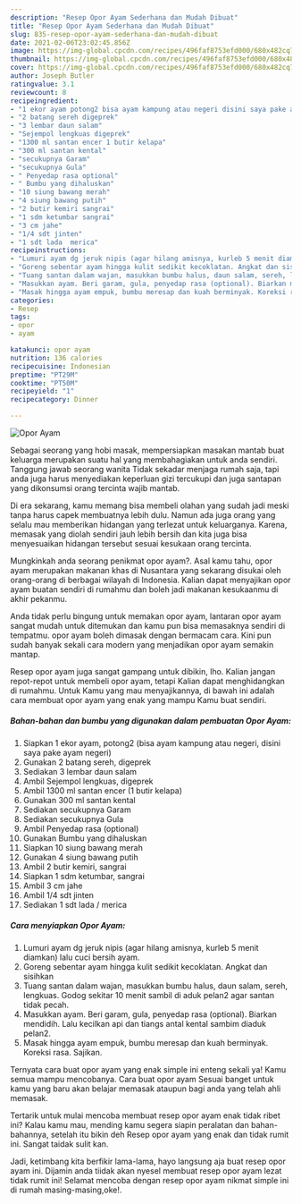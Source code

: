 ```yaml
---
description: "Resep Opor Ayam Sederhana dan Mudah Dibuat"
title: "Resep Opor Ayam Sederhana dan Mudah Dibuat"
slug: 835-resep-opor-ayam-sederhana-dan-mudah-dibuat
date: 2021-02-06T23:02:45.856Z
image: https://img-global.cpcdn.com/recipes/496faf8753efd000/680x482cq70/opor-ayam-foto-resep-utama.jpg
thumbnail: https://img-global.cpcdn.com/recipes/496faf8753efd000/680x482cq70/opor-ayam-foto-resep-utama.jpg
cover: https://img-global.cpcdn.com/recipes/496faf8753efd000/680x482cq70/opor-ayam-foto-resep-utama.jpg
author: Joseph Butler
ratingvalue: 3.1
reviewcount: 8
recipeingredient:
- "1 ekor ayam potong2 bisa ayam kampung atau negeri disini saya pake ayam negeri"
- "2 batang sereh digeprek"
- "3 lembar daun salam"
- "Sejempol lengkuas digeprek"
- "1300 ml santan encer 1 butir kelapa"
- "300 ml santan kental"
- "secukupnya Garam"
- "secukupnya Gula"
- " Penyedap rasa optional"
- " Bumbu yang dihaluskan"
- "10 siung bawang merah"
- "4 siung bawang putih"
- "2 butir kemiri sangrai"
- "1 sdm ketumbar sangrai"
- "3 cm jahe"
- "1/4 sdt jinten"
- "1 sdt lada  merica"
recipeinstructions:
- "Lumuri ayam dg jeruk nipis (agar hilang amisnya, kurleb 5 menit diamkan) lalu cuci bersih ayam."
- "Goreng sebentar ayam hingga kulit sedikit kecoklatan. Angkat dan sisihkan"
- "Tuang santan dalam wajan, masukkan bumbu halus, daun salam, sereh, lengkuas. Godog sekitar 10 menit sambil di aduk pelan2 agar santan tidak pecah."
- "Masukkan ayam. Beri garam, gula, penyedap rasa (optional). Biarkan mendidih. Lalu kecilkan api dan tiangs antal kental sambim diaduk pelan2."
- "Masak hingga ayam empuk, bumbu meresap dan kuah berminyak. Koreksi rasa. Sajikan."
categories:
- Resep
tags:
- opor
- ayam

katakunci: opor ayam 
nutrition: 136 calories
recipecuisine: Indonesian
preptime: "PT29M"
cooktime: "PT50M"
recipeyield: "1"
recipecategory: Dinner

---
```



![Opor Ayam](https://img-global.cpcdn.com/recipes/496faf8753efd000/680x482cq70/opor-ayam-foto-resep-utama.jpg)

Sebagai seorang yang hobi masak, mempersiapkan masakan mantab buat keluarga merupakan suatu hal yang membahagiakan untuk anda sendiri. Tanggung jawab seorang  wanita Tidak sekadar menjaga rumah saja, tapi anda juga harus menyediakan keperluan gizi tercukupi dan juga santapan yang dikonsumsi orang tercinta wajib mantab.

Di era  sekarang, kamu memang bisa membeli olahan yang sudah jadi meski tanpa harus capek membuatnya lebih dulu. Namun ada juga orang yang selalu mau memberikan hidangan yang terlezat untuk keluarganya. Karena, memasak yang diolah sendiri jauh lebih bersih dan kita juga bisa menyesuaikan hidangan tersebut sesuai kesukaan orang tercinta. 



Mungkinkah anda seorang penikmat opor ayam?. Asal kamu tahu, opor ayam merupakan makanan khas di Nusantara yang sekarang disukai oleh orang-orang di berbagai wilayah di Indonesia. Kalian dapat menyajikan opor ayam buatan sendiri di rumahmu dan boleh jadi makanan kesukaanmu di akhir pekanmu.

Anda tidak perlu bingung untuk memakan opor ayam, lantaran opor ayam sangat mudah untuk ditemukan dan kamu pun bisa memasaknya sendiri di tempatmu. opor ayam boleh dimasak dengan bermacam cara. Kini pun sudah banyak sekali cara modern yang menjadikan opor ayam semakin mantap.

Resep opor ayam juga sangat gampang untuk dibikin, lho. Kalian jangan repot-repot untuk membeli opor ayam, tetapi Kalian dapat menghidangkan di rumahmu. Untuk Kamu yang mau menyajikannya, di bawah ini adalah cara membuat opor ayam yang enak yang mampu Kamu buat sendiri.

<!--inarticleads1-->

##### Bahan-bahan dan bumbu yang digunakan dalam pembuatan Opor Ayam:

1. Siapkan 1 ekor ayam, potong2 (bisa ayam kampung atau negeri, disini saya pake ayam negeri)
1. Gunakan 2 batang sereh, digeprek
1. Sediakan 3 lembar daun salam
1. Ambil Sejempol lengkuas, digeprek
1. Ambil 1300 ml santan encer (1 butir kelapa)
1. Gunakan 300 ml santan kental
1. Sediakan secukupnya Garam
1. Sediakan secukupnya Gula
1. Ambil  Penyedap rasa (optional)
1. Gunakan  Bumbu yang dihaluskan
1. Siapkan 10 siung bawang merah
1. Gunakan 4 siung bawang putih
1. Ambil 2 butir kemiri, sangrai
1. Siapkan 1 sdm ketumbar, sangrai
1. Ambil 3 cm jahe
1. Ambil 1/4 sdt jinten
1. Sediakan 1 sdt lada / merica




<!--inarticleads2-->

##### Cara menyiapkan Opor Ayam:

1. Lumuri ayam dg jeruk nipis (agar hilang amisnya, kurleb 5 menit diamkan) lalu cuci bersih ayam.
1. Goreng sebentar ayam hingga kulit sedikit kecoklatan. Angkat dan sisihkan
1. Tuang santan dalam wajan, masukkan bumbu halus, daun salam, sereh, lengkuas. Godog sekitar 10 menit sambil di aduk pelan2 agar santan tidak pecah.
1. Masukkan ayam. Beri garam, gula, penyedap rasa (optional). Biarkan mendidih. Lalu kecilkan api dan tiangs antal kental sambim diaduk pelan2.
1. Masak hingga ayam empuk, bumbu meresap dan kuah berminyak. Koreksi rasa. Sajikan.




Ternyata cara buat opor ayam yang enak simple ini enteng sekali ya! Kamu semua mampu mencobanya. Cara buat opor ayam Sesuai banget untuk kamu yang baru akan belajar memasak ataupun bagi anda yang telah ahli memasak.

Tertarik untuk mulai mencoba membuat resep opor ayam enak tidak ribet ini? Kalau kamu mau, mending kamu segera siapin peralatan dan bahan-bahannya, setelah itu bikin deh Resep opor ayam yang enak dan tidak rumit ini. Sangat taidak sulit kan. 

Jadi, ketimbang kita berfikir lama-lama, hayo langsung aja buat resep opor ayam ini. Dijamin anda tiidak akan nyesel membuat resep opor ayam lezat tidak rumit ini! Selamat mencoba dengan resep opor ayam nikmat simple ini di rumah masing-masing,oke!.


